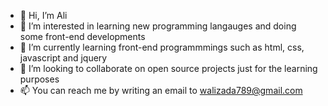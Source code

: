 - 👋 Hi, I’m Ali 
- 👀 I’m interested in learning new programming langauges and doing some front-end developments
- 🌱 I’m currently learning front-end programmmings such as html, css, javascript and jquery
- 💞️ I’m looking to collaborate on open source projects just for the learning purposes
- 📫 You can reach me by writing an email to walizada789@gmail.com


